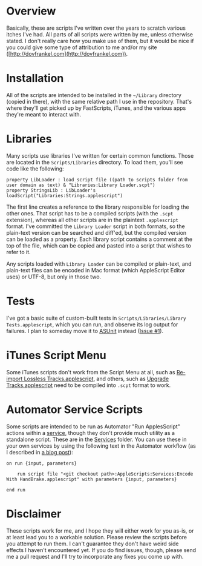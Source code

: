 # Overview

Basically, these are scripts I've written over the years to scratch various itches I've had. All parts of all scripts were written by me, unless otherwise stated. I don't really care how you make use of them, but it would be nice if you could give some type of attribution to me and/or my site ([http://dovfrankel.com](http://dovfrankel.com)).

# Installation

All of the scripts are intended to be installed in the `~/Library` directory (copied in there), with the same relative path I use in the repository. That's where they'll get picked up by FastScripts, iTunes, and the various apps they're meant to interact with.

# Libraries

Many scripts use libraries I've written for certain common functions. Those are located in the `Scripts/Libraries` directory. To load them, you'll see code like the following:

    property LibLoader : load script file ((path to scripts folder from user domain as text) & "Libraries:Library Loader.scpt")
    property StringsLib : LibLoader's loadScript("Libraries:Strings.applescript")

The first line creates a reference to the library responsible for loading the other ones. That script has to be a compiled scripts (with the `.scpt` extension), whereas all other scripts are in the plaintext `.applescript` format. I've committed the `Library Loader` script in both formats, so the plain-text version can be searched and diff'ed, but the compiled version can be loaded as a property. Each library script contains a comment at the top of the file, which can be copied and pasted into a script that wishes to refer to it.

Any scripts loaded with `Library Loader` can be compiled or plain-text, and plain-text files can be encoded in Mac format (which AppleScript Editor uses) or UTF-8, but only in those two.

# Tests

I've got a basic suite of custom-built tests in `Scripts/Libraries/Library Tests.applescript`, which you can run, and observe its log output for failures. I plan to someday move it to [ASUnit](http://nirs.freeshell.org/asunit/) instead ([Issue #1](https://github.com/abbeycode/AppleScripts/issues/1)).

# iTunes Script Menu

Some iTunes scripts don't work from the Script Menu at all, such as [Re-import Lossless Tracks.applescript](https://github.com/abbeycode/AppleScripts/blob/master/iTunes/Scripts/Re-import%20Lossless%20Tracks.applescript), and others, such as [Upgrade Tracks.applescript](https://github.com/abbeycode/AppleScripts/blob/master/iTunes/Scripts/Upgrade%20Tracks.applescript) need to be compiled into `.scpt` format to work.

# Automator Service Scripts

Some scripts are intended to be run as Automator "Run ApplesScript" actions within a [service](http://www.macosxautomation.com/services/), though they don't provide much utility as a standalone script. These are in the [Services](https://github.com/abbeycode/AppleScripts/blob/master/Services) folder. You can use these in your own services by using the following text in the Automator workflow (as I described in [a blog post](http://dovfrankel.com/post/49510291962/running-applescripts-from-automator)):

    on run {input, parameters}
    
        run script file "<git checkout path>:AppleScripts:Services:Encode With HandBrake.applescript" with parameters {input, parameters}
    
    end run

# Disclaimer

These scripts work for me, and I hope they will either work for you as-is, or at least lead you to a workable solution. Please review the scripts before you attempt to run them. I can't guarantee they don't have weird side effects I haven't encountered yet. If you do find issues, though, please send me a pull request and I'll try to incorporate any fixes you come up with.